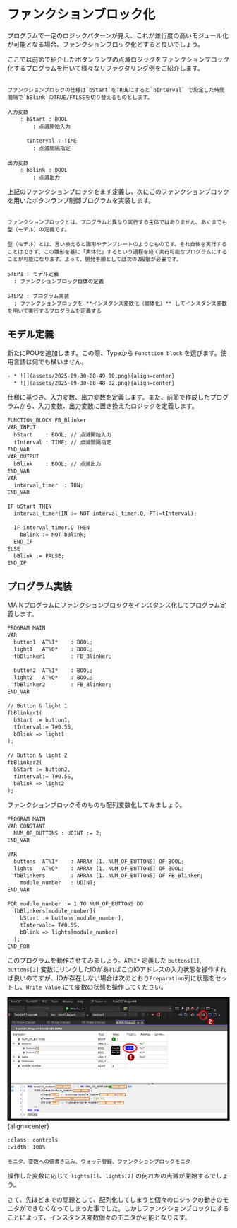 # ファンクションブロック化

プログラムで一定のロジックパターンが見え、これが並行度の高いモジュール化が可能となる場合、ファンクションブロック化とすると良いでしょう。

ここでは前節で紹介したボタンランプの点滅ロジックをファンクションブロック化するプログラムを用いて様々なリファクタリング例をご紹介します。

```{admonition} 要求仕様

ファンクションブロックの仕様は`bStart`をTRUEにすると`bInterval` で設定した時間間隔で`bBlink`のTRUE/FALSEを切り替えるものとします。

入力変数
    : bStart : BOOL
        : 点滅開始入力

      tInterval : TIME
        : 点滅間隔指定

出力変数
    : bBlink : BOOL
        : 点滅出力
```

上記のファンクションブロックをまず定義し、次にこのファンクションブロックを用いたボタンランプ制御プログラムを実装します。

```{tip}

ファンクションブロックとは、プログラムと異なり実行する主体ではありません。あくまでも型（モデル）の定義です。

型（モデル）とは、言い換えると雛形やテンプレートのようなものです。それ自体を実行することはできず、この雛形を基に「実体化」するという過程を経て実行可能なプログラムにすることが可能になります。よって、開発手順としては次の2段階が必要です。

STEP1 : モデル定義
  : ファンクションブロック自体の定義

STEP2 : プログラム実装
  : ファンクションブロックを **インスタンス変数化（実体化）** してインスタンス変数を用いて実行するプログラムを定義する
```

## モデル定義

新たにPOUを追加します。この際、Typeから `Functtion block` を選びます。使用言語は何でも構いません。

```{list-table}
- * ![](assets/2025-09-30-08-49-00.png){align=center}
  * ![](assets/2025-09-30-08-48-02.png){align=center}
```

仕様に基づき、入力変数、出力変数を定義します。また、前節で作成したプログラムから、入力変数、出力変数に置き換えたロジックを定義します。

```{code-block} iecst
FUNCTION_BLOCK FB_Blinker
VAR_INPUT
  bStart    : BOOL; // 点滅開始入力
  tInterval : TIME; // 点滅間隔指定
END_VAR
VAR_OUTPUT
  bBlink    : BOOL; // 点滅出力
END_VAR
VAR
  interval_timer  : TON;
END_VAR

IF bStart THEN
  interval_timer(IN := NOT interval_timer.Q, PT:=tInterval);

  IF interval_timer.Q THEN 
    bBlink := NOT bBlink;
  END_IF
ELSE
  bBlink := FALSE;
END_IF
```

## プログラム実装

MAINプログラムにファンクションブロックをインスタンス化してプログラム定義します。

```{code-block} iecst
PROGRAM MAIN
VAR
  button1  AT%I*    : BOOL;
  light1   AT%Q*    : BOOL;
  fbBlinker1        : FB_Blinker;
  
  button2  AT%I*    : BOOL;
  light2   AT%Q*    : BOOL;
  fbBlinker2        : FB_Blinker;
END_VAR

// Button & light 1 
fbBlinker1(
  bStart := button1,
  tInterval:= T#0.5S,
  bBlink => light1
);

// Button & light 2 
fbBlinker2(
  bStart := button2,
  tInterval:= T#0.5S,
  bBlink => light2
);
```

ファンクションブロックそのものも配列変数化してみましょう。


```{code-block} iecst
PROGRAM MAIN
VAR CONSTANT
  NUM_OF_BUTTONS : UDINT := 2;
END_VAR

VAR
  buttons  AT%I*    : ARRAY [1..NUM_OF_BUTTONS] OF BOOL;
  lights   AT%Q*    : ARRAY [1..NUM_OF_BUTTONS] OF BOOL;
  fbBlinkers        : ARRAY [1..NUM_OF_BUTTONS] OF FB_Blinker;
    module_number   : UDINT;
END_VAR

FOR module_number := 1 TO NUM_OF_BUTTONS DO
  fbBlinkers[module_number](
    bStart := buttons[module_number], 
    tInterval:= T#0.5S, 
    bBlink => lights[module_number]
  );
END_FOR
```

このプログラムを動作させてみましょう。`AT%I*` 定義した `buttons[1]`, `buttons[2]` 変数にリンクしたIOがあればこのIOアドレスの入力状態を操作すれば良いのですが、IOが存在しない場合は次のとおり`Preparation`列に状態をセットし、`Write value` にて変数の状態を操作してください。

![](assets/2025-09-30-10-58-04.png){align=center}

```{figure} ./assets/twincat_ope.webm
:class: controls
:width: 100%

モニタ、変数への値書き込み、ウォッチ登録、ファンクションブロックモニタ
```

操作した変数に応じて `lights[1]`、`lights[2]` の何れかの点滅が開始するでしょう。

さて、先ほどまでの問題として、配列化してしまうと個々のロジックの動きのモニタができなくなってしまった事でした。しかしファンクションブロックにすることによって、インスタンス変数個々のモニタが可能となります。

